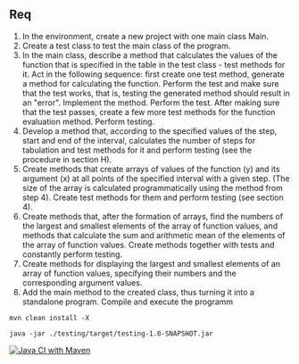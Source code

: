 ## Req

1. In the environment, create a new project with one main class Main.
2. Create a test class to test the main class of the program.
3. In the main class, describe a method that calculates the values of the function that is specified in the table in the
   test class - test methods for it. Act in the following sequence: first create one test method, generate a method for
   calculating the function. Perform the test and make sure that the test works, that is, testing the generated method
   should result in an "error". Implement the method. Perform the test. After making sure that the test passes, create a
   few more test methods for the function evaluation method. Perform testing.
4. Develop a method that, according to the specified values of the step, start and end of the interval, calculates the
   number of steps for tabulation and test methods for it and perform testing (see the procedure in section H).
5. Create methods that create arrays of values of the function (y) and its argument (x) at all points of the specified
   interval with a given step. (The size of the array is calculated programmatically using the method from step 4).
   Create test methods for them and perform testing (see section 4).
6. Create methods that, after the formation of arrays, find the numbers of the largest and smallest elements of the
   array of function values, and methods that calculate the sum and arithmetic mean of the elements of the array of
   function values. Create methods together with tests and constantly perform testing.
7. Create methods for displaying the largest and smallest elements of an array of function values, specifying their
   numbers and the corresponding argument values.
8. Add the main method to the created class, thus turning it into a standalone program. Compile and execute the
   programm

` mvn clean install -X `

`java -jar ./testing/target/testing-1.0-SNAPSHOT.jar`

[![Java CI with Maven](https://github.com/Lokankara/Expression/actions/workflows/maven.yml/badge.svg?branch=master)](https://github.com/Lokankara/Expression/actions/workflows/maven.yml)
